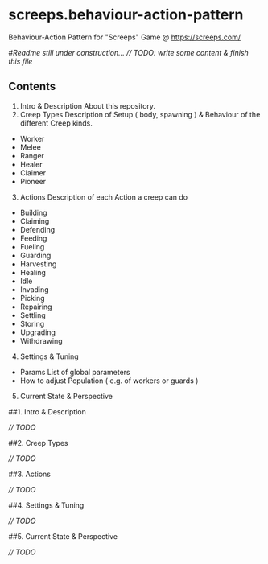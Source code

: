 # screeps.behaviour-action-pattern
Behaviour-Action Pattern for "Screeps" Game @ https://screeps.com/

#*Readme still under construction...*
*// TODO: write some content & finish this file*

## Contents

1. Intro & Description
  About this repository.
2. Creep Types
  Description of Setup ( body, spawning ) & Behaviour of the different Creep kinds. 
  * Worker
  * Melee
  * Ranger
  * Healer
  * Claimer
  * Pioneer
3. Actions
  Description of each Action a creep can do
  * Building
  * Claiming
  * Defending
  * Feeding
  * Fueling
  * Guarding
  * Harvesting
  * Healing
  * Idle
  * Invading
  * Picking
  * Repairing
  * Settling
  * Storing
  * Upgrading
  * Withdrawing
4. Settings & Tuning
  * Params
  List of global parameters
  * How to adjust Population
  ( e.g. of workers or guards )
5. Current State & Perspective

##1. Intro & Description

*// TODO*

##2. Creep Types

*// TODO*

##3. Actions

*// TODO*

##4. Settings & Tuning 

*// TODO*

##5. Current State & Perspective

*// TODO*

